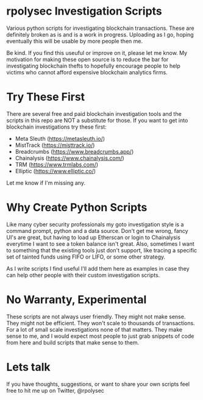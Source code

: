 # rpolysec Investigation Scripts

Various python scripts for investigating blockchain transactions. These are definitely broken as is and is a work in progress. Uploading as I go, hoping eventually this will be usable by more people then me.

Be kind. If you find this useuful or improve on it, please let me know. My motivation for making these open source is to reduce the bar for investigating blockchain thefts to hopefully encourage people to help victims who cannot afford expensive blockchain analytics firms.

# Try These First

There are several free and paid blockchain investigation tools and the scripts in this repo are NOT a substitute for those. If you want to get into blockchain investigations try these first:

- Meta Sleuth (https://metasleuth.io/)
- MistTrack (https://misttrack.io/)
- Breadcrumbs (https://www.breadcrumbs.app/)
- Chainalysis (https://www.chainalysis.com/)
- TRM (https://www.trmlabs.com/)
- Elliptic (https://www.elliptic.co/)

Let me know if I'm missing any.

# Why Create Python Scripts

Like many cyber security professionals my goto investigation style is a command prompt, python and a data source. Don't get me wrong, fancy UI's are great, but having to load up Etherscan or login to Chainalysis everytime I want to see a token balance isn't great. Also, sometimes I want to something that the existing tools just don't support, like tracing a specific set of tainted funds using FIFO or LIFO, or some other strategy.

As I write scripts I find useful I'll add them here as examples in case they can help other people with their custom investigation scripts.

# No Warranty, Experimental

These scripts are not always user friendly. They might not make sense. They might not be efficient. They won't scale to thousands of transactions. For a lot of small scale investigations none of that matters. They make sense to me, and I would expect most people to just grab snippets of code from here and build scripts that make sense to them.

# Lets talk

If you have thoughts, suggestions, or want to share your own scripts feel free to hit me up on Twitter, @rpolysec
